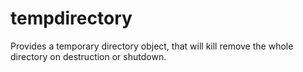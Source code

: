 tempdirectory
=============

Provides a temporary directory object, that will kill remove the whole directory on destruction or shutdown.
